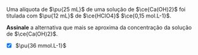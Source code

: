 Uma alíquota de $\pu{25 mL}$ de uma solução de $\ce{Ca(OH)2}$ foi titulada com $\pu{12 mL}$ de $\ce{HClO4}$ $\ce{0,15 mol.L-1}$.

**Assinale** a alternativa que mais se aproxima da concentração da solução de $\ce{Ca(OH)2}$.

- [x] $\pu{36 mmol.L-1}$


